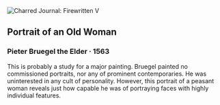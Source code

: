 <div class="artwork-of-the-day">
  <div class="container">
    <div class="img-wrapper">
      <img
        src="https://uploads7.wikiart.org/images/pieter-bruegel-the-elder/portrait-of-an-old-woman-1563.jpg!Large.jpg"
        alt="Charred Journal: Firewritten V" />
    </div>
    <div class="artwork-detail">
      <div class="artwork-origin"> 
        <h2 class="artwork-name">Portrait of an Old Woman</h2>
        <h3 class="artist">
          Pieter Bruegel the Elder
                    ·  1563
        </h3>
      </div>
      <p class="description">
        <span class="artwork-description-text ng-binding" ng-bind-html="viewModel.ArtworkOfTheDay.Description | unsafe">This is probably a study for a major painting. Bruegel painted no commissioned portraits, nor any of prominent contemporaries. He was uninterested in any cult of personality. However, this portrait of a peasant woman reveals just how capable he was of portraying faces with highly individual features.</span>
                        <div class="text-shadow-container ng-hide" ng-show="showShadow"></div>
      </p>
    </div>
  </div>

</div>

